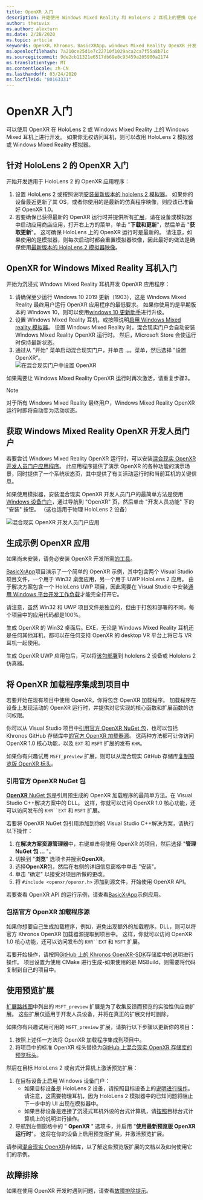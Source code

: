 ```yaml
---
title: OpenXR 入门
description: 开始使用 Windows Mixed Reality 和 HoloLens 2 耳机上的便携 OpenXR API 标准版。
author: thetuvix
ms.author: alexturn
ms.date: 2/28/2020
ms.topic: article
keywords: OpenXR，Khronos，BasicXRApp，windows Mixed Reality OpenXR 开发人员门户，DirectX，本机，本机应用，自定义引擎，中间件，入门，101，预览版扩展
ms.openlocfilehash: 7a210ce25d1e7c22710f1029aca2ca7f55a8b71c
ms.sourcegitcommit: 9de2cb11321e6517db69e8c93459a205900a2174
ms.translationtype: MT
ms.contentlocale: zh-CN
ms.lasthandoff: 03/24/2020
ms.locfileid: "80163331"
---
```

# <a name="getting-started-with-openxr"></a>OpenXR 入门

可以使用 OpenXR 在 HoloLens 2 或 Windows Mixed Reality 上的 Windows Mixed 耳机上进行开发。  如果你无权访问耳机，则可以改用 HoloLens 2 模拟器或 Windows Mixed Reality 模拟器。

## <a name="getting-started-with-openxr-for-hololens-2"></a>针对 HoloLens 2 的 OpenXR 入门

开始开发适用于 HoloLens 2 的 OpenXR 应用程序：

1. 设置 HoloLens 2 或按照说明[安装最新版本的 hololens 2 模拟器](using-the-hololens-emulator.md)。  如果你的设备最近更新了其 OS，或者你使用的是最新的仿真程序映像，则应该已准备好 OpenXR 1.0。
1. 若要确保已获得最新的 OpenXR 运行时并提供所有[扩展](openxr.md#roadmap)，请在设备或模拟器中启动应用商店应用，打开右上方的菜单，单击 "**下载和更新**"，然后单击 "**获取更新**"。  这可确保 HoloLens 上的 OpenXR 运行时是最新的。  请注意，如果使用的是模拟器，则每次启动时都会重置模拟器映像，因此最好的做法是确保使用[最新版本的 HoloLens 2 模拟器映像](using-the-hololens-emulator.md)。

## <a name="getting-started-with-openxr-for-windows-mixed-reality-headsets"></a>OpenXR for Windows Mixed Reality 耳机入门

开始为沉浸式 Windows Mixed Reality 耳机开发 OpenXR 应用程序：

1. 请确保至少运行 Windows 10 2019 更新（1903），这是 Windows Mixed Reality 最终用户运行 OpenXR 应用程序的最低要求。  如果你使用的是早期版本的 Windows 10，则可以使用<a href="https://www.microsoft.com/software-download/windows10" target="_blank">windows 10 更新助手</a>进行升级。
2. 设置 Windows Mixed Reality 耳机，或按照说明[启用 Windows Mixed reality 模拟器](using-the-windows-mixed-reality-simulator.md)。  设置 Windows Mixed Reality 时，混合现实门户会自动安装 Windows Mixed Reality OpenXR 运行时。  然后，Microsoft Store 会使运行时保持最新状态。
3. 通过从 "开始" 菜单启动混合现实门户，并单击 .。。菜单，然后选择 "设置 OpenXR"。<br>
![在混合现实门户中设置 OpenXR](images/mixed-reality-portal-set-up-openxr.png)

如果需要让 Windows Mixed Reality OpenXR 运行时再次激活，请重复步骤3。

> [!NOTE]
> 对于所有 Windows Mixed Reality 最终用户，Windows Mixed Reality OpenXR 运行时即将自动变为活动状态。

## <a name="getting-the-windows-mixed-reality-openxr-developer-portal"></a>获取 Windows Mixed Reality OpenXR 开发人员门户

若要尝试 Windows Mixed Reality OpenXR 运行时，可以安装<a href="https://www.microsoft.com/store/productId/9n5cvvl23qbt" target="_blank">混合现实 OpenXR 开发人员门户应用程序</a>。  此应用程序提供了演示 OpenXR 的各种功能的演示场景，同时提供了一个系统状态页，其中提供了有关活动运行时和当前耳机的关键信息。

如果使用模拟器，安装混合现实 OpenXR 开发人员门户的最简单方法是使用[Windows 设备门户](using-the-windows-device-portal.md)，通过导航到 "OpenXR" 页，然后单击 "开发人员功能" 下的 "安装" 按钮。 （这也适用于物理 HoloLens 2 设备）

![混合现实 OpenXR 开发人员门户应用](images/mixed-reality-openxr-developer-portal.png)

## <a name="building-a-sample-openxr-app"></a>生成示例 OpenXR 应用

如果尚未安装，请务必安装 OpenXR 开发所需[的工具](install-the-tools.md)。

<a href="https://github.com/Microsoft/OpenXR-SDK-VisualStudio/tree/master/samples/BasicXrApp" target="_blank">BasicXrApp</a>项目演示了一个简单的 OpenXR 示例，其中包含两个 Visual Studio 项目文件，一个用于 Win32 桌面应用，另一个用于 UWP HoloLens 2 应用。  由于解决方案包含一个 HoloLens UWP 项目，因此需要在 Visual Studio 中安装[通用 Windows 平台开发工作负载](install-the-tools.md#installation-checklist)才能完全打开它。

请注意，虽然 Win32 和 UWP 项目文件是独立的，但由于打包和部署的不同，每个项目中的应用代码都是100%。

生成 OpenXR 的 Win32 桌面后。EXE，无论是 Windows Mixed Reality 耳机还是任何其他耳机，都可以在任何支持 OpenXR 的 desktop VR 平台上将它与 VR 耳机一起使用。

生成 OpenXR UWP 应用包后，可以将[该包部署](using-visual-studio.md)到 hololens 2 设备或 Hololens 2 仿真器。

## <a name="integrate-the-openxr-loader-into-a-project"></a>将 OpenXR 加载程序集成到项目中

若要开始在现有项目中使用 OpenXR，你将包含 OpenXR 加载程序。  加载程序在设备上发现活动的 OpenXR 运行时，并提供对它实现的核心函数和扩展函数的访问权限。

你可以从 Visual Studio 项目中[引用官方 OpenXR NuGet 包](#reference-official-openxr-nuget-package)，也可以包括 Khronos GitHub 存储库中[的官方 OpenXR 加载器源](#include-official-openxr-loader-source)。  这两种方法都可让你访问 OpenXR 1.0 核心功能，以及 `EXT` 和 `MSFT` 扩展的发布 `KHR`。

如果你有兴趣试用 `MSFT_preview` 扩展，则可以从混合现实 GitHub 存储库[复制预览版 OpenXR 标头](#using-preview-extensions)。

### <a name="reference-official-openxr-nuget-package"></a>引用官方 OpenXR NuGet 包

<a href="https://www.nuget.org/packages/OpenXR.Loader/" target="_blank"> **OpenXR** NuGet 包</a>是引用预生成的 OpenXR 加载程序的最简单方法。在 Visual Studio C++解决方案中的 DLL。  这样，你就可以访问 OpenXR 1.0 核心功能，还可以访问发布的 `KHR``EXT` 和 `MSFT` 扩展。

若要将 OpenXR NuGet 包引用添加到你的 Visual Studio C++解决方案，请执行以下操作：
1. 在**解决方案资源管理器**中，右键单击将使用 OpenXR 的项目，然后选择 "**管理 NuGet 包 ...** "。
1. 切换到 "**浏览**" 选项卡并搜索**OpenXR**。
1. 选择**OpenXR**包，然后在右侧的详细信息窗格中单击 "安装"。
1. 单击 "确定" 以接受对项目所做的更改。
1. 将 `#include <openxr/openxr.h>` 添加到源文件，开始使用 OpenXR API。

若要查看 OpenXR API 的运行示例，请查看<a href="https://github.com/Microsoft/OpenXR-SDK-VisualStudio/tree/master/samples/BasicXrApp" target="_blank">BasicXrApp</a>示例应用。

### <a name="include-official-openxr-loader-source"></a>包括官方 OpenXR 加载程序源

如果你想要自己生成加载程序，例如，避免出现额外的加载程序。DLL，则可以将官方 Khronos OpenXR 加载器源提取到项目中。  这样，你就可以访问 OpenXR 1.0 核心功能，还可以访问发布的 `KHR``EXT` 和 `MSFT` 扩展。

若要开始操作，请按照<a href="https://github.com/KhronosGroup/OpenXR-SDK" target="_blank">GitHub 上的 Khronos OpenXR-SDK</a>存储库中的说明进行操作。  项目设置为使用 CMake 进行生成-如果使用的是 MSBuild，则需要将代码复制到自己的项目中。

## <a name="using-preview-extensions"></a>使用预览扩展

[扩展路线图](openxr.md#roadmap)中列出的 `MSFT_preview` 扩展是为了收集反馈而预览的实验性供应商扩展。  这些扩展仅适用于开发人员设备，并将在真正的扩展交付时删除。

如果你有兴趣试用可用的 `MSFT_preview` 扩展，请执行以下步骤以更新你的项目：
1. 按照上述任一方法将 OpenXR 加载程序集成到项目中。
1. 将项目中的标准 OpenXR 标头替换为<a href="https://github.com/microsoft/OpenXR-MixedReality/tree/master/openxr_preview/include/openxr" target="_blank">GitHub 上混合现实 OpenXR 存储库的预览标头</a>。

然后在目标 HoloLens 2 或台式计算机上激活预览扩展：
  1. 在目标设备上启用 Windows 设备门户：
     * 如果目标设备是 HoloLens 2 设备，请按照目标设备上的[说明进行操作](using-the-windows-device-portal.md)。  请注意，这需要物理耳机，因为 HoloLens 2 模拟器中的已知问题将阻止下一步中的 UI 出现在模拟器中。
     * 如果目标设备是连接了沉浸式耳机外设的台式计算机，请<a href="https://docs.microsoft.com/windows/uwp/debug-test-perf/device-portal-desktop#set-up-device-portal-on-windows-desktop" target="_blank">按照</a>目标台式计算机上的说明进行操作。
  1. 导航到左侧窗格中的 " **OpenXR** " 选项卡，并启用 "**使用最新预览版 OpenXR 运行时**"。  这将在你的设备上启用预览版扩展，并激活预览扩展。

请参阅<a href="https://github.com/Microsoft/OpenXR-MixedReality#openxr-preview-extensions" target="_blank">混合现实 OpenXR</a>存储库，以了解这些预览版扩展的文档以及如何使用它们的示例。

## <a name="troubleshooting"></a>故障排除

如果在使用 OpenXR 开发时遇到问题，请查看[故障排除提示](openxr-troubleshooting.md)。